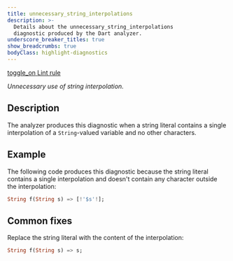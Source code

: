 ```yaml
---
title: unnecessary_string_interpolations
description: >-
  Details about the unnecessary_string_interpolations
  diagnostic produced by the Dart analyzer.
underscore_breaker_titles: true
show_breadcrumbs: true
bodyClass: highlight-diagnostics
---
```


<div class="tags">
  <a class="tag-label"
      href="/tools/linter-rules/unnecessary_string_interpolations"
      title="Learn about the lint rule that enables this diagnostic."
      aria-label="Learn about the lint rule that enables this diagnostic."
      target="_blank">
    <span class="material-symbols" aria-hidden="true">toggle_on</span>
    <span>Lint rule</span>
  </a>
</div>

_Unnecessary use of string interpolation._

## Description

The analyzer produces this diagnostic when a string literal contains a
single interpolation of a `String`-valued variable and no other
characters.

## Example

The following code produces this diagnostic because the string literal
contains a single interpolation and doesn't contain any character outside
the interpolation:

```dart
String f(String s) => [!'$s'!];
```

## Common fixes

Replace the string literal with the content of the interpolation:

```dart
String f(String s) => s;
```
